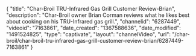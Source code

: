 {
    "title": "Char-Broil TRU-Infrared Gas Grill Customer Review-Brian",
    "description": "Char-Broil owner Brian Corman reviews what he likes best about cooking on his TRU-Infrared gas grill.",
    "channelid": "6287449",
    "videoid": "7163861",
    "date_created": "1367588636",
    "date_modified": "1491524825",
    "type": "captivate",
    "layout": "channelVideo",
    "url": "\/char-broil\/char-broil-tru-infrared-gas-grill-customer-review-brian\/6287449-7163861"
}